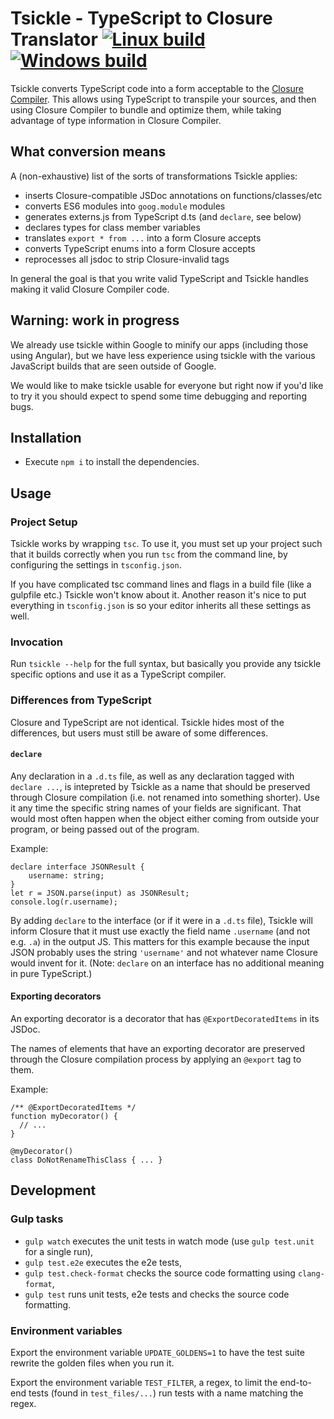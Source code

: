 # Tsickle - TypeScript to Closure Translator [![Linux build](https://travis-ci.org/angular/tsickle.svg?branch=master)](https://travis-ci.org/angular/tsickle) [![Windows build](https://ci.appveyor.com/api/projects/status/puxdblmlqbofqqt1/branch/master?svg=true)](https://ci.appveyor.com/project/alexeagle/tsickle/branch/master)

Tsickle converts TypeScript code into a form acceptable to the [Closure
Compiler].  This allows using TypeScript to transpile your sources, and then
using Closure Compiler to bundle and optimize them, while taking advantage of
type information in Closure Compiler.

[Closure Compiler]: https://github.com/google/closure-compiler/

## What conversion means

A (non-exhaustive) list of the sorts of transformations Tsickle applies:

- inserts Closure-compatible JSDoc annotations on functions/classes/etc
- converts ES6 modules into `goog.module` modules
- generates externs.js from TypeScript d.ts (and `declare`, see below)
- declares types for class member variables
- translates `export * from ...` into a form Closure accepts
- converts TypeScript enums into a form Closure accepts
- reprocesses all jsdoc to strip Closure-invalid tags

In general the goal is that you write valid TypeScript and Tsickle handles
making it valid Closure Compiler code.

## Warning: work in progress

We already use tsickle within Google to minify our apps (including those using
Angular), but we have less experience using tsickle with the various JavaScript
builds that are seen outside of Google.

We would like to make tsickle usable for everyone but right now if you'd like
to try it you should expect to spend some time debugging and reporting bugs.

## Installation

- Execute `npm i` to install the dependencies.

## Usage

### Project Setup

Tsickle works by wrapping `tsc`.  To use it, you must set up your project such
that it builds correctly when you run `tsc` from the command line, by
configuring the settings in `tsconfig.json`.

If you have complicated tsc command lines and flags in a build file (like a
gulpfile etc.) Tsickle won't know about it.  Another reason it's nice to put
everything in `tsconfig.json` is so your editor inherits all these settings as
well.

### Invocation

Run `tsickle --help` for the full syntax, but basically you provide any tsickle
specific options and use it as a TypeScript compiler.

### Differences from TypeScript

Closure and TypeScript are not identical.  Tsickle hides most of the
differences, but users must still be aware of some differences.

#### `declare`

Any declaration in a `.d.ts` file, as well as any declaration tagged with
`declare ...`, is intepreted by Tsickle as a name that should be preserved
through Closure compilation (i.e. not renamed into something shorter).  Use it
any time the specific string names of your fields are significant.  That would
most often happen when the object either coming from outside your program, or
being passed out of the program.

Example:

    declare interface JSONResult {
        username: string;
    }
    let r = JSON.parse(input) as JSONResult;
    console.log(r.username);

By adding `declare` to the interface (or if it were in a `.d.ts` file), Tsickle
will inform Closure that it must use exactly the field name `.username` (and not
e.g. `.a`) in the output JS.  This matters for this example because the input
JSON probably uses the string `'username'` and not whatever name Closure would
invent for it.  (Note: `declare` on an interface has no additional meaning in
pure TypeScript.)

#### Exporting decorators

An exporting decorator is a decorator that has `@ExportDecoratedItems` in its
JSDoc.

The names of elements that have an exporting decorator are preserved through
the Closure compilation process by applying an `@export` tag to them.

Example:

    /** @ExportDecoratedItems */
    function myDecorator() {
      // ...
    }

    @myDecorator()
    class DoNotRenameThisClass { ... }

## Development

### Gulp tasks

- `gulp watch` executes the unit tests in watch mode (use `gulp test.unit` for a
  single run),
- `gulp test.e2e` executes the e2e tests,
- `gulp test.check-format` checks the source code formatting using
  `clang-format`,
- `gulp test` runs unit tests, e2e tests and checks the source code formatting.

### Environment variables

Export the environment variable `UPDATE_GOLDENS=1` to have the test suite
rewrite the golden files when you run it.

Export the environment variable `TEST_FILTER`, a regex, to limit the end-to-end
tests (found in `test_files/...`) run tests with a name matching the regex.
